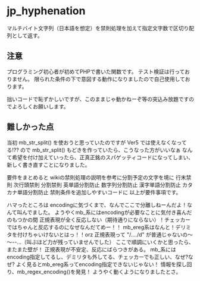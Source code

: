 jp_hyphenation
==============
マルチバイト文字列（日本語を想定）を禁則処理を加えて指定文字数で区切り配列として返す。

注意
------
プログラミング初心者が初めてPHPで書いた関数です。
テスト検証は行っておりません。
限られた条件の下で意図する動作になりましたので自己使用しております。

拙いコードで恥ずかしいですが、このままじゃ動かねーぞ等の突込み放題ですのでよろしくお願いします。

難しかった点
-------
当初 mb_str_split() を使おうと思っていたのですが Ver5 では使えなくなってる!?? ので
mb_str_split() もどきを作っていたら、こうなった方がいいなぁ なんて希望を付け加えていったら、正真正銘のスパゲッティコードになってしまい、新しく書き直すことになりました。

要件をまとめると
 wikiの禁則処理の説明を参考に分割予定の文字を境に
  行末禁則
  次行頭禁則
  分割禁則
  英単語分割防止
  数字列分割防止
  漢字単語分割防止
  カタカナ単語分割防止
  禁則条件を追加しやすいコードに
以上が要件事項です。

ハマったところは
encodingに気づくまで、なんでここで分離しねーんだよ！なんて叫んでました。
ようやくmb_系にはencodingが必要なことに気付き喜んだのもつかの間
正規表現が全く反応しない（期待通りにならない）！チェッカーではちゃんと反応するのになぜなんだてめー！！
mb_ereg系はなんと！デリミタを付けちゃいけないとはっ！！orz
正規表現って "/..../d" が普通じゃないの～～--...（叫ぶほど力が残っていませんでした）
ここで順調にいくかと思ったら、またまた壁が！
正規表現が不安定、反応にばらつきがある。
mb_系にはencoding指定してるし、デミリタも外してる、チェッカーでも正しい、なぜ?なぜ?
よく見るとmb_ereg系ってencoding指定できないじゃない！
情報を探し回り、mb_regex_encoding()を発見！
ようやく動くようになりましたとさ。

